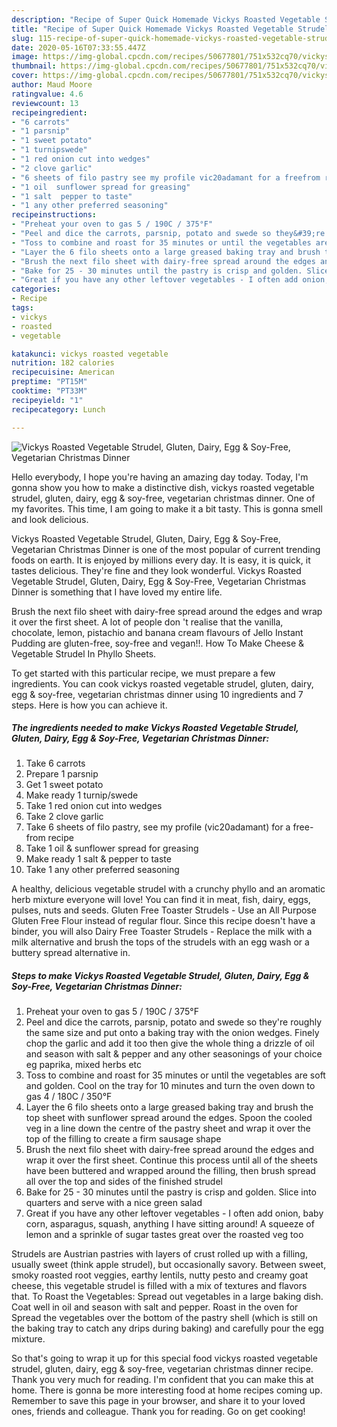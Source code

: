 ```yaml
---
description: "Recipe of Super Quick Homemade Vickys Roasted Vegetable Strudel, Gluten, Dairy, Egg &amp;amp; Soy-Free, Vegetarian Christmas Dinner"
title: "Recipe of Super Quick Homemade Vickys Roasted Vegetable Strudel, Gluten, Dairy, Egg &amp;amp; Soy-Free, Vegetarian Christmas Dinner"
slug: 115-recipe-of-super-quick-homemade-vickys-roasted-vegetable-strudel-gluten-dairy-egg-and-amp-soy-free-vegetarian-christmas-dinner
date: 2020-05-16T07:33:55.447Z
image: https://img-global.cpcdn.com/recipes/50677801/751x532cq70/vickys-roasted-vegetable-strudel-gluten-dairy-egg-soy-free-vegetarian-christmas-dinner-recipe-main-photo.jpg
thumbnail: https://img-global.cpcdn.com/recipes/50677801/751x532cq70/vickys-roasted-vegetable-strudel-gluten-dairy-egg-soy-free-vegetarian-christmas-dinner-recipe-main-photo.jpg
cover: https://img-global.cpcdn.com/recipes/50677801/751x532cq70/vickys-roasted-vegetable-strudel-gluten-dairy-egg-soy-free-vegetarian-christmas-dinner-recipe-main-photo.jpg
author: Maud Moore
ratingvalue: 4.6
reviewcount: 13
recipeingredient:
- "6 carrots"
- "1 parsnip"
- "1 sweet potato"
- "1 turnipswede"
- "1 red onion cut into wedges"
- "2 clove garlic"
- "6 sheets of filo pastry see my profile vic20adamant for a freefrom recipe"
- "1 oil  sunflower spread for greasing"
- "1 salt  pepper to taste"
- "1 any other preferred seasoning"
recipeinstructions:
- "Preheat your oven to gas 5 / 190C / 375°F"
- "Peel and dice the carrots, parsnip, potato and swede so they&#39;re roughly the same size and put onto a baking tray with the onion wedges. Finely chop the garlic and add it too then give the whole thing a drizzle of oil and season with salt &amp; pepper and any other seasonings of your choice eg paprika, mixed herbs etc"
- "Toss to combine and roast for 35 minutes or until the vegetables are soft and golden. Cool on the tray for 10 minutes and turn the oven down to gas 4 / 180C / 350°F"
- "Layer the 6 filo sheets onto a large greased baking tray and brush the top sheet with sunflower spread around the edges. Spoon the cooled veg in a line down the centre of the pastry sheet and wrap it over the top of the filling to create a firm sausage shape"
- "Brush the next filo sheet with dairy-free spread around the edges and wrap it over the first sheet. Continue this process until all of the sheets have been buttered and wrapped around the filling, then brush spread all over the top and sides of the finished strudel"
- "Bake for 25 - 30 minutes until the pastry is crisp and golden. Slice into quarters and serve with a nice green salad"
- "Great if you have any other leftover vegetables - I often add onion, baby corn, asparagus, squash, anything I have sitting around! A squeeze of lemon and a sprinkle of sugar tastes great over the roasted veg too"
categories:
- Recipe
tags:
- vickys
- roasted
- vegetable

katakunci: vickys roasted vegetable 
nutrition: 182 calories
recipecuisine: American
preptime: "PT15M"
cooktime: "PT33M"
recipeyield: "1"
recipecategory: Lunch

---
```



![Vickys Roasted Vegetable Strudel, Gluten, Dairy, Egg &amp; Soy-Free, Vegetarian Christmas Dinner](https://img-global.cpcdn.com/recipes/50677801/751x532cq70/vickys-roasted-vegetable-strudel-gluten-dairy-egg-soy-free-vegetarian-christmas-dinner-recipe-main-photo.jpg)

Hello everybody, I hope you're having an amazing day today. Today, I'm gonna show you how to make a distinctive dish, vickys roasted vegetable strudel, gluten, dairy, egg &amp; soy-free, vegetarian christmas dinner. One of my favorites. This time, I am going to make it a bit tasty. This is gonna smell and look delicious.

Vickys Roasted Vegetable Strudel, Gluten, Dairy, Egg &amp; Soy-Free, Vegetarian Christmas Dinner is one of the most popular of current trending foods on earth. It is enjoyed by millions every day. It is easy, it is quick, it tastes delicious. They're fine and they look wonderful. Vickys Roasted Vegetable Strudel, Gluten, Dairy, Egg &amp; Soy-Free, Vegetarian Christmas Dinner is something that I have loved my entire life.

Brush the next filo sheet with dairy-free spread around the edges and wrap it over the first sheet. A lot of people don &#39;t realise that the vanilla, chocolate, lemon, pistachio and banana cream flavours of Jello Instant Pudding are gluten-free, soy-free and vegan!!. How To Make Cheese &amp; Vegetable Strudel In Phyllo Sheets.


To get started with this particular recipe, we must prepare a few ingredients. You can cook vickys roasted vegetable strudel, gluten, dairy, egg &amp; soy-free, vegetarian christmas dinner using 10 ingredients and 7 steps. Here is how you can achieve it.

<!--inarticleads1-->

##### The ingredients needed to make Vickys Roasted Vegetable Strudel, Gluten, Dairy, Egg &amp; Soy-Free, Vegetarian Christmas Dinner:

1. Take 6 carrots
1. Prepare 1 parsnip
1. Get 1 sweet potato
1. Make ready 1 turnip/swede
1. Take 1 red onion cut into wedges
1. Take 2 clove garlic
1. Take 6 sheets of filo pastry, see my profile (vic20adamant) for a free-from recipe
1. Take 1 oil &amp; sunflower spread for greasing
1. Make ready 1 salt &amp; pepper to taste
1. Take 1 any other preferred seasoning


A healthy, delicious vegetable strudel with a crunchy phyllo and an aromatic herb mixture everyone will love! You can find it in meat, fish, dairy, eggs, pulses, nuts and seeds. Gluten Free Toaster Strudels - Use an All Purpose Gluten Free Flour instead of regular flour. Since this recipe doesn&#39;t have a binder, you will also Dairy Free Toaster Strudels - Replace the milk with a milk alternative and brush the tops of the strudels with an egg wash or a buttery spread alternative in. 

<!--inarticleads2-->

##### Steps to make Vickys Roasted Vegetable Strudel, Gluten, Dairy, Egg &amp; Soy-Free, Vegetarian Christmas Dinner:

1. Preheat your oven to gas 5 / 190C / 375°F
1. Peel and dice the carrots, parsnip, potato and swede so they&#39;re roughly the same size and put onto a baking tray with the onion wedges. Finely chop the garlic and add it too then give the whole thing a drizzle of oil and season with salt &amp; pepper and any other seasonings of your choice eg paprika, mixed herbs etc
1. Toss to combine and roast for 35 minutes or until the vegetables are soft and golden. Cool on the tray for 10 minutes and turn the oven down to gas 4 / 180C / 350°F
1. Layer the 6 filo sheets onto a large greased baking tray and brush the top sheet with sunflower spread around the edges. Spoon the cooled veg in a line down the centre of the pastry sheet and wrap it over the top of the filling to create a firm sausage shape
1. Brush the next filo sheet with dairy-free spread around the edges and wrap it over the first sheet. Continue this process until all of the sheets have been buttered and wrapped around the filling, then brush spread all over the top and sides of the finished strudel
1. Bake for 25 - 30 minutes until the pastry is crisp and golden. Slice into quarters and serve with a nice green salad
1. Great if you have any other leftover vegetables - I often add onion, baby corn, asparagus, squash, anything I have sitting around! A squeeze of lemon and a sprinkle of sugar tastes great over the roasted veg too


Strudels are Austrian pastries with layers of crust rolled up with a filling, usually sweet (think apple strudel), but occasionally savory. Between sweet, smoky roasted root veggies, earthy lentils, nutty pesto and creamy goat cheese, this vegetable strudel is filled with a mix of textures and flavors that. To Roast the Vegetables: Spread out vegetables in a large baking dish. Coat well in oil and season with salt and pepper. Roast in the oven for Spread the vegetables over the bottom of the pastry shell (which is still on the baking tray to catch any drips during baking) and carefully pour the egg mixture. 

So that's going to wrap it up for this special food vickys roasted vegetable strudel, gluten, dairy, egg &amp; soy-free, vegetarian christmas dinner recipe. Thank you very much for reading. I'm confident that you can make this at home. There is gonna be more interesting food at home recipes coming up. Remember to save this page in your browser, and share it to your loved ones, friends and colleague. Thank you for reading. Go on get cooking!
